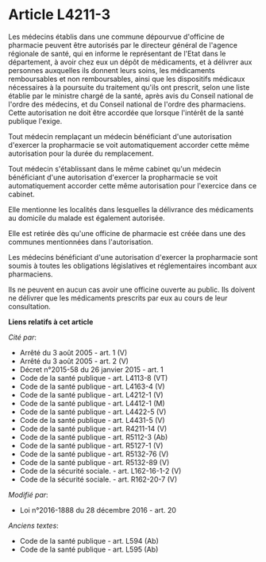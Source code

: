 # Article L4211-3

Les médecins établis dans une commune dépourvue d'officine de pharmacie peuvent être autorisés par le directeur général de
l'agence régionale de santé, qui en informe le représentant de l'Etat dans le département, à avoir chez eux un dépôt de
médicaments, et à délivrer aux personnes auxquelles ils donnent leurs soins, les médicaments remboursables et non
remboursables, ainsi que les dispositifs médicaux nécessaires à la poursuite du traitement qu'ils ont prescrit, selon une
liste établie par le ministre chargé de la santé, après avis du Conseil national de l'ordre des médecins, et du Conseil
national de l'ordre des pharmaciens. Cette autorisation ne doit être accordée que lorsque l'intérêt de la santé publique
l'exige. 

Tout médecin remplaçant un médecin bénéficiant d'une autorisation d'exercer la propharmacie se voit automatiquement accorder
cette même autorisation pour la durée du remplacement. 

Tout médecin s'établissant dans le même cabinet qu'un médecin bénéficiant d'une autorisation d'exercer la propharmacie se
voit automatiquement accorder cette même autorisation pour l'exercice dans ce cabinet.

Elle mentionne les localités dans lesquelles la délivrance des médicaments au domicile du malade est également autorisée. 

Elle est retirée dès qu'une officine de pharmacie est créée dans une des communes mentionnées dans l'autorisation. 

Les médecins bénéficiant d'une autorisation d'exercer la propharmacie sont soumis à toutes les obligations législatives et
réglementaires incombant aux pharmaciens. 

Ils ne peuvent en aucun cas avoir une officine ouverte au public. Ils doivent ne délivrer que les médicaments prescrits par
eux au cours de leur consultation.

**Liens relatifs à cet article**

_Cité par_:

  - Arrêté du 3 août 2005 - art. 1 (V)
  - Arrêté du 3 août 2005 - art. 2 (V)
  - Décret n°2015-58 du 26 janvier 2015 - art. 1
  - Code de la santé publique - art. L4113-8 (VT)
  - Code de la santé publique - art. L4163-4 (V)
  - Code de la santé publique - art. L4212-1 (V)
  - Code de la santé publique - art. L4412-1 (M)
  - Code de la santé publique - art. L4422-5 (V)
  - Code de la santé publique - art. L4431-5 (V)
  - Code de la santé publique - art. R4211-14 (V)
  - Code de la santé publique - art. R5112-3 (Ab)
  - Code de la santé publique - art. R5127-1 (V)
  - Code de la santé publique - art. R5132-76 (V)
  - Code de la santé publique - art. R5132-89 (V)
  - Code de la sécurité sociale. - art. L162-16-1-2 (V)
  - Code de la sécurité sociale. - art. R162-20-7 (V)

_Modifié par_:

  - Loi n°2016-1888 du 28 décembre 2016 - art. 20

_Anciens textes_:

  - Code de la santé publique - art. L594 (Ab)
  - Code de la santé publique - art. L595 (Ab)
